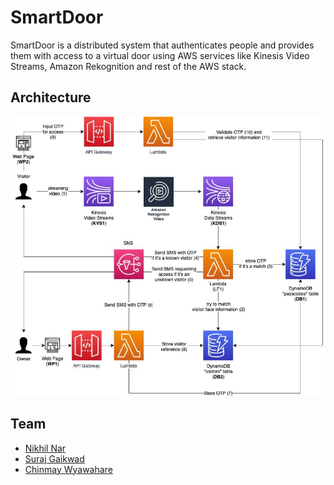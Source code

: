 # SmartDoor

SmartDoor is a distributed system that authenticates people and provides them with access to a virtual door using AWS services like Kinesis Video Streams, Amazon Rekognition and rest of the AWS stack.

## Architecture

![SmartDoor](https://github.com/NikhilNar/SmartDoor/blob/master/architecture.png)

## Team

* [Nikhil Nar](https://github.com/NikhilNar)
* [Suraj Gaikwad](https://github.com/surajgovardhangaikwad)
* [Chinmay Wyawahare](https://github.com/gandalf1819)
